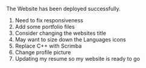 The Website has been deployed successfully.

1. Need to fix responsiveness
2. Add some portfolio files
3. Consider changing the websites title
4. May want to size down the Languages icons
5. Replace C++ with Scrimba
6. Change profile picture
7. Updating my resume so my website is ready to go
